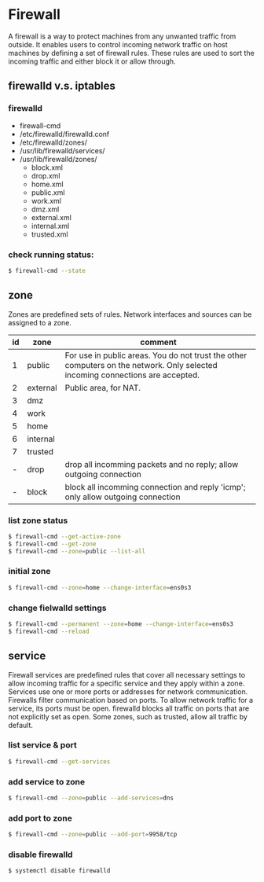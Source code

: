 # Firewall
A firewall is a way to protect machines from any unwanted traffic from outside. It enables users to control incoming network traffic on host machines by defining a set of firewall rules. These rules are used to sort the incoming traffic and either block it or allow through. 

## firewalld v.s. iptables

### firewalld
* firewall-cmd
* /etc/firewalld/firewalld.conf
* /etc/firewalld/zones/
* /usr/lib/firewalld/services/
* /usr/lib/firewalld/zones/
    * block.xml
    * drop.xml
    * home.xml
    * public.xml
    * work.xml
    * dmz.xml
    * external.xml
    * internal.xml
    * trusted.xml

### check running status:
```bash
$ firewall-cmd --state
```

## zone
Zones are predefined sets of rules. Network interfaces and sources can be assigned to a zone.

id|zone|comment
---|---|---
1|public|For use in public areas. You do not trust the other computers on the network. Only selected incoming connections are accepted.
2|external|Public area, for NAT.
3|dmz|
4|work|
5|home|
6|internal|
7|trusted|
-|drop|drop all incomming packets and no reply; allow outgoing connection
-|block|block all incomming connection and reply 'icmp'; only allow outgoing connection

### list zone status
```bash
$ firewall-cmd --get-active-zone
$ firewall-cmd --get-zone
$ firewall-cmd --zone=public --list-all
```

### initial zone
```bash
$ firewall-cmd --zone=home --change-interface=ens0s3
```
### change fielwalld settings
```bash
$ firewall-cmd --permanent --zone=home --change-interface=ens0s3
$ firewall-cmd --reload
```

## service
Firewall services are predefined rules that cover all necessary settings to allow incoming traffic for a specific service and they apply within a zone. 
Services use one or more ports or addresses for network communication. Firewalls filter communication based on ports. To allow network traffic for a service, its ports must be open. firewalld blocks all traffic on ports that are not explicitly set as open. Some zones, such as trusted, allow all traffic by default.  

### list service & port
```bash
$ firewall-cmd --get-services
```

### add service to zone
```bash
$ firewall-cmd --zone=public --add-services=dns
```

### add port to zone
```bash
$ firewall-cmd --zone=public --add-port=9958/tcp
```

### disable firewalld
```bash
$ systemctl disable firewalld
```
